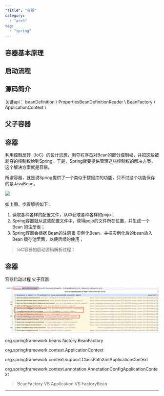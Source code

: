 ```yaml
---
"title": "容器"
category:
  - "arch"
tag:
  - "spring"
---
```


## 容器基本原理 



## 启动流程

## 源码简介

关键api： beanDefinition \ PropertiesBeanDefinitionReader \ BeanFactory \ ApplicationContext \


## 父子容器








## 容器

利用控制反转（IoC）的设计思想，剥夺程序员对Bean的部分控制权，并把这些被剥夺的控制权给到Spring。于是，Spring就要提供管理这些控制权的解决方案，这个解决方案就是容器。

所谓容器，就是说Spring提供了一个类似于数据库的功能，只不过这个功能保存的是JavaBean。

![](./images/2023-10-24-18-18-19.png)

如上图，步骤解析如下：

1. 读取各种各样的配置文件，从中获取各种各样的pojo；
2. Spring容器就从这些配置文件中，获得pojo的文件所在位置，并生成一个 Bean 的注册表；
3. Spring容器会根据 Bean的注册表 实例化Bean，并把实例化后的bean放入 Bean 缓存池里面，以便后续的使用；

> IoC容器的启动源码解析过程：




## 容器 

容器启动过程
父子容器


![](./images/2023-10-24-18-18-16.png)

org.springframework.beans.factory.BeanFactory

org.springframework.context.ApplicationContext

org.springframework.context.support.ClassPathXmlApplicationContext

org.springframework.context.annotation.AnnotationConfigApplicationContext


> BeanFactory VS Application VS FactoryBean




---
<br /><br /><br />

